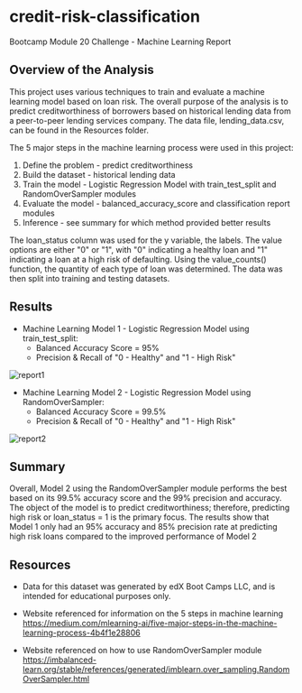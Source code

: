 # credit-risk-classification
Bootcamp Module 20 Challenge - Machine Learning Report

## Overview of the Analysis

This project uses various techniques to train and evaluate a machine learning model based on loan risk. The overall purpose of the analysis is to predict creditworthiness of borrowers based on historical lending data from a peer-to-peer lending services company. The data file, lending_data.csv, can be found in the Resources folder. 

The 5 major steps in the machine learning process were used in this project:
1. Define the problem - predict creditworthiness
2. Build the dataset - historical lending data
3. Train the model - Logistic Regression Model with train_test_split and RandomOverSampler modules
4. Evaluate the model - balanced_accuracy_score and classification report modules 
5. Inference - see summary for which method provided better results

The loan_status column was used for the y variable, the labels. The value options are either "0" or "1", with "0" indicating a healthy loan and "1" indicating a loan at a high risk of defaulting. Using the value_counts() function, the quantity of each type of loan was determined. The data was then split into training and testing datasets. 

## Results

* Machine Learning Model 1 - Logistic Regression Model using train_test_split:
  * Balanced Accuracy Score = 95%
  * Precision & Recall of "0 - Healthy" and "1 - High Risk"

![report1](/Output/classification_report_1.png)


* Machine Learning Model 2 - Logistic Regression Model using RandomOverSampler:
  * Balanced Accuracy Score = 99.5%
  * Precision & Recall of "0 - Healthy" and "1 - High Risk"

![report2](/Output/classification_report_2.png)


## Summary

Overall, Model 2 using the RandomOverSampler module performs the best based on its 99.5% accuracy score and the 99% precision and accuracy. The object of the model is to predict creditworthiness; therefore, predicting high risk or loan_status = 1 is the primary focus. The results show that Model 1 only had an 95% accuracy and 85% precision rate at predicting high risk loans compared to the improved performance of Model 2 

## Resources

* Data for this dataset was generated by edX Boot Camps LLC, and is intended for educational purposes only.

* Website referenced for information on the 5 steps in machine learning
https://medium.com/mlearning-ai/five-major-steps-in-the-machine-learning-process-4b4f1e28806

* Website referenced on how to use RandomOverSampler module
https://imbalanced-learn.org/stable/references/generated/imblearn.over_sampling.RandomOverSampler.html
